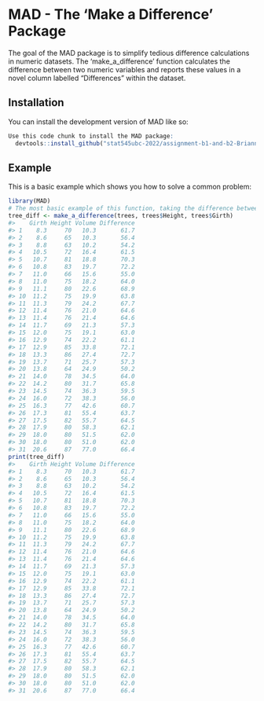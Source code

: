 <!-- README.md is generated from README.Rmd. Please edit that file -->

# MAD - The ‘Make a Difference’ Package

<!-- badges: start -->
<!-- badges: end -->

The goal of the MAD package is to simplify tedious difference
calculations in numeric datasets. The ‘make_a\_difference’ function
calculates the difference between two numeric variables and reports
these values in a novel column labelled “Differences” within the
dataset.

## Installation

You can install the development version of MAD like so:

``` r
Use this code chunk to install the MAD package:
  devtools::install_github("stat545ubc-2022/assignment-b1-and-b2-BriannaBris/MAD")
```

## Example

This is a basic example which shows you how to solve a common problem:

``` r
library(MAD)
# The most basic example of this function, taking the difference between tree Height and Girth values.
tree_diff <- make_a_difference(trees, trees$Height, trees$Girth)
#>    Girth Height Volume Difference
#> 1    8.3     70   10.3       61.7
#> 2    8.6     65   10.3       56.4
#> 3    8.8     63   10.2       54.2
#> 4   10.5     72   16.4       61.5
#> 5   10.7     81   18.8       70.3
#> 6   10.8     83   19.7       72.2
#> 7   11.0     66   15.6       55.0
#> 8   11.0     75   18.2       64.0
#> 9   11.1     80   22.6       68.9
#> 10  11.2     75   19.9       63.8
#> 11  11.3     79   24.2       67.7
#> 12  11.4     76   21.0       64.6
#> 13  11.4     76   21.4       64.6
#> 14  11.7     69   21.3       57.3
#> 15  12.0     75   19.1       63.0
#> 16  12.9     74   22.2       61.1
#> 17  12.9     85   33.8       72.1
#> 18  13.3     86   27.4       72.7
#> 19  13.7     71   25.7       57.3
#> 20  13.8     64   24.9       50.2
#> 21  14.0     78   34.5       64.0
#> 22  14.2     80   31.7       65.8
#> 23  14.5     74   36.3       59.5
#> 24  16.0     72   38.3       56.0
#> 25  16.3     77   42.6       60.7
#> 26  17.3     81   55.4       63.7
#> 27  17.5     82   55.7       64.5
#> 28  17.9     80   58.3       62.1
#> 29  18.0     80   51.5       62.0
#> 30  18.0     80   51.0       62.0
#> 31  20.6     87   77.0       66.4
print(tree_diff)
#>    Girth Height Volume Difference
#> 1    8.3     70   10.3       61.7
#> 2    8.6     65   10.3       56.4
#> 3    8.8     63   10.2       54.2
#> 4   10.5     72   16.4       61.5
#> 5   10.7     81   18.8       70.3
#> 6   10.8     83   19.7       72.2
#> 7   11.0     66   15.6       55.0
#> 8   11.0     75   18.2       64.0
#> 9   11.1     80   22.6       68.9
#> 10  11.2     75   19.9       63.8
#> 11  11.3     79   24.2       67.7
#> 12  11.4     76   21.0       64.6
#> 13  11.4     76   21.4       64.6
#> 14  11.7     69   21.3       57.3
#> 15  12.0     75   19.1       63.0
#> 16  12.9     74   22.2       61.1
#> 17  12.9     85   33.8       72.1
#> 18  13.3     86   27.4       72.7
#> 19  13.7     71   25.7       57.3
#> 20  13.8     64   24.9       50.2
#> 21  14.0     78   34.5       64.0
#> 22  14.2     80   31.7       65.8
#> 23  14.5     74   36.3       59.5
#> 24  16.0     72   38.3       56.0
#> 25  16.3     77   42.6       60.7
#> 26  17.3     81   55.4       63.7
#> 27  17.5     82   55.7       64.5
#> 28  17.9     80   58.3       62.1
#> 29  18.0     80   51.5       62.0
#> 30  18.0     80   51.0       62.0
#> 31  20.6     87   77.0       66.4
```
